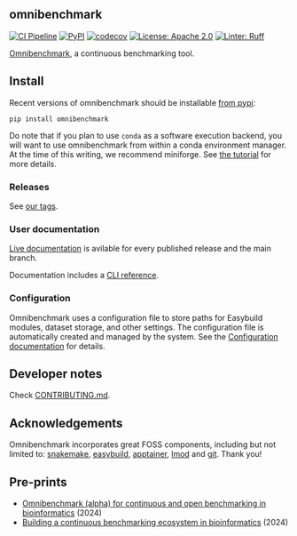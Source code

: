 ## omnibenchmark

<a href="https://github.com/omnibenchmark/omnibenchmark/actions/workflows/pipeline.yml"><img alt="CI Pipeline" src="https://github.com/omnibenchmark/omnibenchmark/actions/workflows/pipeline.yml/badge.svg?branch=main"></a>
<a href="https://pypi.org/project/omnibenchmark/"><img alt="PyPI" src="https://img.shields.io/pypi/v/omnibenchmark"></a>
<a href="https://codecov.io/gh/omnibenchmark/omnibenchmark"><img alt="codecov" src="https://codecov.io/gh/omnibenchmark/omnibenchmark/branch/main/graph/badge.svg"></a>
<a href="https://github.com/omnibenchmark/omnibenchmark/blob/main/LICENSE"><img alt="License: Apache 2.0" src="https://img.shields.io/badge/License-Apache_2.0-blue.svg"></a>
<a href="https://github.com/astral-sh/ruff"><img alt="Linter: Ruff" src="https://img.shields.io/badge/Linter-Ruff-brightgreen?style=flat-square"></a>


[Omnibenchmark](https://omnibenchmark.org), a continuous benchmarking tool.

## Install

Recent versions of omnibenchmark should be installable [from pypi](https://pypi.org/project/omnibenchmark/):

```
pip install omnibenchmark
```

Do note that if you plan to use `conda` as a software execution backend, you will want to use omnibenchmark from within a conda environment manager. At the time of this writing, we recommend miniforge. See [the tutorial](https://omnibenchmark.org/tutorial/) for more details.

### Releases

See [our tags](https://github.com/omnibenchmark/omnibenchmark/tags).


### User documentation

[Live documentation](https://docs.omnibenchmark.org/latest) is avilable for every published release and the main branch.

Documentation includes a [CLI reference](https://docs.omnibenchmark.org/latest/reference/).

### Configuration

Omnibenchmark uses a configuration file to store paths for Easybuild modules, dataset storage, and other settings. The configuration file is automatically created and managed by the system. See the [Configuration documentation](https://docs.omnibenchmark.org/latest/config/) for details.

## Developer notes

Check [CONTRIBUTING.md](https://github.com/omnibenchmark/omnibenchmark/blob/main/CONTRIBUTING.md).

## Acknowledgements

Omnibenchmark incorporates great FOSS components, including but not limited to: [snakemake](https://snakemake.readthedocs.io/en/stable/), [easybuild](https://easybuild.io/), [apptainer](https://apptainer.org/), [lmod](https://lmod.readthedocs.io/en/latest/) and [git](https://git-scm.com/). Thank you!

## Pre-prints

- [Omnibenchmark (alpha) for continuous and open benchmarking in bioinformatics](https://arxiv.org/abs/2409.17038) (2024)
- [Building a continuous benchmarking ecosystem in bioinformatics](https://arxiv.org/abs/2409.15472) (2024)
